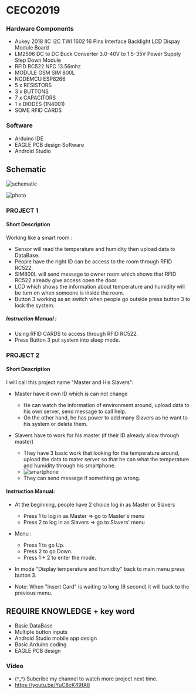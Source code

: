 # CECO2019

### Hardware Components
 * Aukey 2018 IIC I2C TWI 1602 16 Pins Interface Backlight LCD Dispay Module Board
 * LM2596 DC to DC Buck Converter 3.0-40V to 1.5-35V Power Supply Step Down Module
 *  RFID RC522 NFC 13.56mhz
 * MODULE GSM SIM 800L
 * NODEMCU ESP8266
 * 5 x RESISTORS
 * 3 x BUTTONS
 * 7 x CAPACITORS
 * 1 x DIODES (1N4001)
 * SOME RFID CARDS

### Software
 * Arduino IDE
 * EAGLE PCB design Software
 * Android Studio


## Schematic
![schematic](https://i.imgur.com/bF2LJL7.png)


![photo](https://i.imgur.com/0xTYFDd.jpg)

### PROJECT 1
#### Short Description
Working like a smart room :
* Sensor will read the temperature and humidity  then upload data to DataBase.
* People have the right ID can be access to the room through RFID RC522.
* SIM800L will send message to owner room which shows that RFID RC522 already give access open the door.
* LCD which shows the information about temperature and humidity will be turn on when someone is inside the room.
* Button 3 working as an switch when people go outside press button 3 to lock the system.

##### Instruction Manual :
* Using RFID CARDS to access through  RFID RC522.
* Press Button 3  put system into sleep mode.


### PROJECT 2
#### Short Description
I will call this project name "Master and His Slavers":
* Master have it own ID which is can not change
    * He can watch the information of environment around, upload data to his own server, send message to call help.
    * On the other hand, he has power to add many Slavers as he want to his system or delete them.

* Slavers have to work for his master (if their ID already allow through master)
    * They have 3 basic work that looking for the temperature around, upload the data to mater server so that he can what the temperature and humidity through his smartphone.
    * ![smartphone](https://i.imgur.com/gJL56Bb.png)
    * They can send message if something go wrong.

#### Instruction Manual:
* At the beginning, people have 2 choice log in as Master or Slavers
    * Press 1 to log in as Master => go to Master's menu
    * Press 2 to log in as Slavers => go to Slavers' menu
* Menu :
    * Press 1 to go Up.
    * Press 2 to go Down.
    * Press 1 + 2 to enter the mode.
* In mode "Display temperature and humidity" back to main menu press button 3.

* Note: When "Insert Card" is waiting to long (6 second) it will back to the previous menu.



## REQUIRE KNOWLEDGE + key word
* Basic DataBase
* Multiple button inputs
* Android Studio mobile app design
* Basic Arduino coding
* EAGLE PCB design

### Video
* (^_^) Subcribe my channel to watch more project next time.
* https://youtu.be/YuC8cK49fA8
